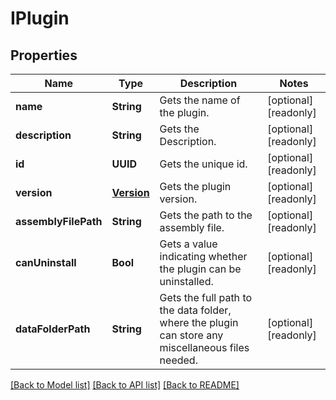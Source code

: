 # IPlugin

## Properties
Name | Type | Description | Notes
------------ | ------------- | ------------- | -------------
**name** | **String** | Gets the name of the plugin. | [optional] [readonly] 
**description** | **String** | Gets the Description. | [optional] [readonly] 
**id** | **UUID** | Gets the unique id. | [optional] [readonly] 
**version** | [**Version**](Version.md) | Gets the plugin version. | [optional] [readonly] 
**assemblyFilePath** | **String** | Gets the path to the assembly file. | [optional] [readonly] 
**canUninstall** | **Bool** | Gets a value indicating whether the plugin can be uninstalled. | [optional] [readonly] 
**dataFolderPath** | **String** | Gets the full path to the data folder, where the plugin can store any miscellaneous files needed. | [optional] [readonly] 

[[Back to Model list]](../README.md#documentation-for-models) [[Back to API list]](../README.md#documentation-for-api-endpoints) [[Back to README]](../README.md)


